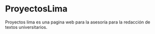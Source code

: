 # ProyectosLima
Proyectos lima es una pagina web para la asesoría para la redacción de textos universitarios.
